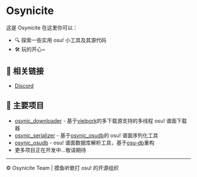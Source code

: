 # Osynicite

这是 Osynicite 在这里你可以：

- 🔍 探索一些实用 osu! 小工具及其源代码
- 🛠️ 玩的开心~

## 🔗 相关链接

- [Discord](https://discord.gg/DRnZSES3BC)

## 🌟 主要项目

- [osynic_downloader](https://github.com/osynicite/osynic_downloader) - 基于[vielpork](https://github.com/islatri/vielpork)的多下载源支持的多线程 osu! 谱面下载器
- [osynic_serializer](https://github.com/osynicite/osynic_serializer) - 基于[osynic_osudb](https://github.com/osynicite/osynic_osudb)的 osu! 谱面序列化工具
- [osynic_osudb](https://github.com/osynicite/osynic_osudb) - osu! 谱面数据库解析工具，基于[osu-db](https://github.com/kovaxis/osu-db)重构
- 更多项目正在开发中...敬请期待

---

©️ Osynicite Team | 摸鱼听歌打 osu! 的开源组织
